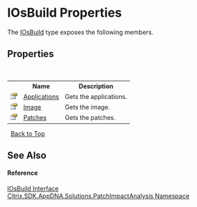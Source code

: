 # IOsBuild Properties
 

The <a href="18c5c74b-7b8c-6c69-93cb-cfee988776b7">IOsBuild</a> type exposes the following members.


## Properties
&nbsp;<table><tr><th></th><th>Name</th><th>Description</th></tr><tr><td>![Public property](media/pubproperty.gif "Public property")</td><td><a href="e18de27d-e376-1946-3c43-fac7263d95de">Applications</a></td><td>
Gets the applications.</td></tr><tr><td>![Public property](media/pubproperty.gif "Public property")</td><td><a href="29ed44c9-44b9-fc2e-fa03-4b00c6666ed0">Image</a></td><td>
Gets the image.</td></tr><tr><td>![Public property](media/pubproperty.gif "Public property")</td><td><a href="e5c3b9a3-90d8-c703-4e6b-fbe8f66b395e">Patches</a></td><td>
Gets the patches.</td></tr></table>&nbsp;
<a href="#iosbuild-properties">Back to Top</a>

## See Also


#### Reference
<a href="18c5c74b-7b8c-6c69-93cb-cfee988776b7">IOsBuild Interface</a><br /><a href="871ad9a2-386c-600b-6667-036c2dd65206">Citrix.SDK.AppDNA.Solutions.PatchImpactAnalysis Namespace</a><br />